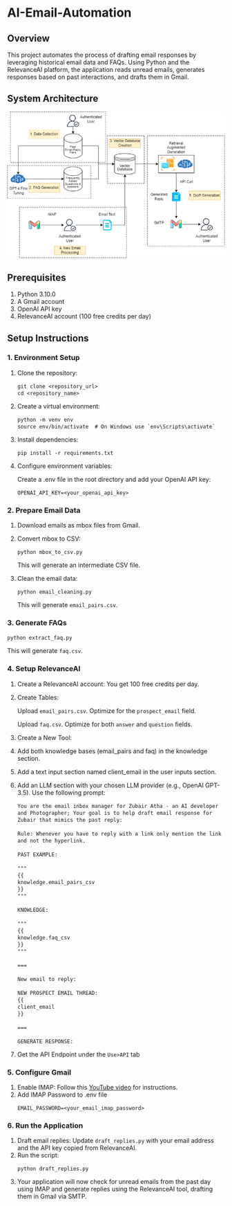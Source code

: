 # AI-Email-Automation

## Overview
This project automates the process of drafting email responses by leveraging historical email data and FAQs. Using Python and the RelevanceAI platform, the application reads unread emails, generates responses based on past interactions, and drafts them in Gmail.

## System Architecture
![./System Architecture.png](https://github.com/zubairatha/AI-Email-Automation/blob/main/System%20Architecture.png)

## Prerequisites
1. Python 3.10.0
2. A Gmail account
3. OpenAI API key
4. RelevanceAI account (100 free credits per day)

## Setup Instructions
### 1. Environment Setup
1. Clone the repository:
    ```
    git clone <repository_url>
    cd <repository_name>
    ```

2. Create a virtual environment:
    ```
    python -m venv env
    source env/bin/activate  # On Windows use `env\Scripts\activate`
    ```

3. Install dependencies:

    ```
    pip install -r requirements.txt
    ```
4. Configure environment variables:

    Create a .env file in the root directory and add your OpenAI API key:

    ```
    OPENAI_API_KEY=<your_openai_api_key>
    ```

### 2. Prepare Email Data
1. Download emails as mbox files from Gmail.

2. Convert mbox to CSV:
    ```
    python mbox_to_csv.py
    ```
    This will generate an intermediate CSV file.

3. Clean the email data:
    ```
    python email_cleaning.py
    ```
    This will generate `email_pairs.csv`.

### 3. Generate FAQs
```
python extract_faq.py
```
This will generate `faq.csv`.
### 4. Setup RelevanceAI
1. Create a RelevanceAI account: You get 100 free credits per day.

2. Create Tables:

    Upload `email_pairs.csv`. Optimize for the `prospect_email` field.

    Upload `faq.csv`. Optimize for both `answer` and `question` fields.

3. Create a New Tool:

4. Add both knowledge bases (email_pairs and faq) in the knowledge section.
5. Add a text input section named client_email in the user inputs section.
6. Add an LLM section with your chosen LLM provider (e.g., OpenAI GPT-3.5). Use the following prompt:
    ```
    You are the email inbox manager for Zubair Atha - an AI developer and Photographer; Your goal is to help draft email response for Zubair that mimics the past reply:

    Rule: Whenever you have to reply with a link only mention the link and not the hyperlink.

    PAST EXAMPLE:

    """ 
    {{
    knowledge.email_pairs_csv
    }}
    """

    KNOWLEDGE:

    """
    {{
    knowledge.faq_csv
    }}
    """

    ===

    New email to reply:

    NEW PROSPECT EMAIL THREAD: 
    {{
    client_email
    }}

    ===

    GENERATE RESPONSE:
    ```
7. Get the API Endpoint under the `Use>API` tab


### 5. Configure Gmail
1. Enable IMAP: Follow this [YouTube video](https://youtu.be/l-3BSCrAiXY?si=Rd_m7nAZPPeeD6lA) for instructions.
2. Add IMAP Password to .env file
    ```
    EMAIL_PASSWORD=<your_email_imap_password>
    ```
### 6. Run the Application
1. Draft email replies:
Update `draft_replies.py` with your email address and the API key copied from RelevanceAI.
2. Run the script:
    ```
    python draft_replies.py
    ```
3. Your application will now check for unread emails from the past day using IMAP and generate replies using the RelevanceAI tool, drafting them in Gmail via SMTP.
